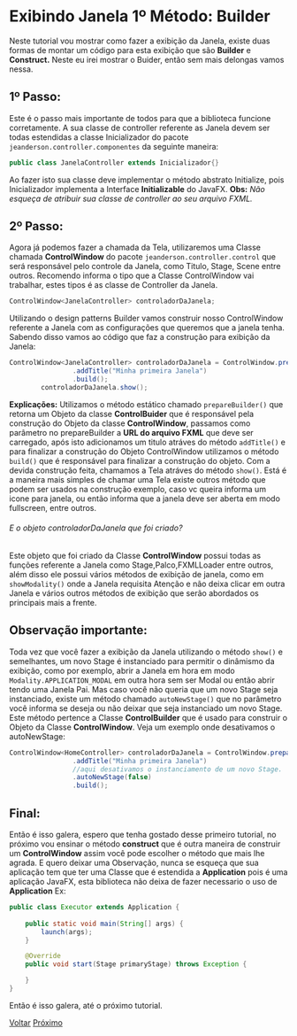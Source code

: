 # Exibindo Janela 1º Método: Builder

Neste tutorial vou mostrar como fazer a exibição da Janela, existe duas formas de montar um código para esta exibição que são **Builder** e **Construct.**
 Neste eu irei mostrar o Buider, então sem mais delongas vamos nessa.
 
## 1º Passo:
Este é o passo mais importante de todos para que a biblioteca funcione corretamente. A sua classe de controller referente as Janela devem ser todas estendidas a classe Inicializador do pacote
 `jeanderson.controller.componentes` da seguinte maneira:
```java
public class JanelaController extends Inicializador{}
```
Ao fazer isto sua classe deve implementar o método abstrato Initialize, pois Inicializador implementa a Interface **Initializable** do JavaFX.
**Obs:** _Não esqueça de atribuir sua classe de controller ao seu arquivo FXML._
## 2º Passo:
Agora já podemos fazer a chamada da Tela, utilizaremos uma Classe chamada **ControlWindow** do pacote `jeanderson.controller.control`
 que será responsável pelo controle da Janela, como Titulo, Stage, Scene entre outros.
Recomendo informa o tipo que a Classe ControlWindow  vai trabalhar, estes tipos é as classe de Controller da Janela.
```java
ControlWindow<JanelaController> controladorDaJanela;
```
Utilizando o design patterns Builder vamos construir nosso ControlWindow referente a Janela com as configurações que queremos que a janela tenha. Sabendo disso
vamos ao código que faz a construção para exibição da Janela:
```java
ControlWindow<JanelaController> controladorDaJanela = ControlWindow.prepareBuilder("/view/Janela.fxml")
                .addTitle("Minha primeira Janela")
                .build();
        controladorDaJanela.show();
```
**Explicações:** Utilizamos o método estático chamado `prepareBuilder()` que retorna um Objeto da classe **ControlBuider** que é responsável pela construção do Objeto da classe
**ControlWindow**, passamos como parâmetro no prepareBuilder a **URL do arquivo FXML** que deve ser carregado, após isto adicionamos um titulo atráves do método
`addTitle()` e para finalizar a construção do Objeto ControlWindow utilizamos o método `build()` que é responsável para finalizar a construção do objeto. 
Com a devida construção feita, chamamos a Tela atráves do método `show()`.
Está é a maneira mais simples de chamar uma Tela existe outros método que podem ser usados na construção exemplo, caso vc queira informa um icone para janela, ou então informa
que a janela deve ser aberta em modo fullscreen, entre outros.
###### E o objeto controladorDaJanela que foi criado?
Este objeto que foi criado da Classe **ControlWindow** possui todas as funções referente a Janela como Stage,Palco,FXMLLoader entre outros, além disso ele possui vários métodos
de exibição de janela, como em `showModality()` onde a Janela requisita Atenção e não deixa clicar em outra Janela e vários outros métodos de exibição que serão abordados os principais mais a frente.

## Observação importante:
Toda vez que você fazer a exibição da Janela utilizando o método `show()` e semelhantes, um novo Stage é instanciado para permitir o dinâmismo da exibição, como por exemplo, abrir a Janela
em hora em modo `Modality.APPLICATION_MODAL` em outra hora sem ser Modal ou então abrir tendo uma Janela Pai. Mas caso você não queria que um novo Stage seja instanciado, existe
um método chamado `autoNewStage()` que no parâmetro você informa se deseja ou não deixar que seja instanciado um novo Stage. Este método pertence a Classe **ControlBuilder**
que é usado para construir o Objeto da Classe **ControlWindow**. Veja um exemplo onde desativamos o autoNewStage:
```java
ControlWindow<HomeController> controladorDaJanela = ControlWindow.prepareBuilder("/view/Janela.fxml")
                .addTitle("Minha primeira Janela")
                //aqui desativamos o instanciamento de um novo Stage.
                .autoNewStage(false)
                .build();
```
## Final:
Então é isso galera, espero que tenha gostado desse primeiro tutorial, no próximo vou ensinar o método **construct** que é outra maneira de construir um **ControlWindow**
assim você pode escolher o método que mais lhe agrada. E quero deixar uma Observação, nunca se esqueça que sua aplicação tem que ter uma Classe que é estendida a **Application**
pois é uma aplicação JavaFX, esta biblioteca não deixa de fazer necessario o uso de **Application** Ex:
```java
public class Executor extends Application {
    
    public static void main(String[] args) {
        launch(args);
    }

    @Override
    public void start(Stage primaryStage) throws Exception {

    }
}
```
Então é isso galera, até o próximo tutorial.

[Voltar](https://github.com/jeanJavaMan/easyJavaFX)                                       [Próximo]()

